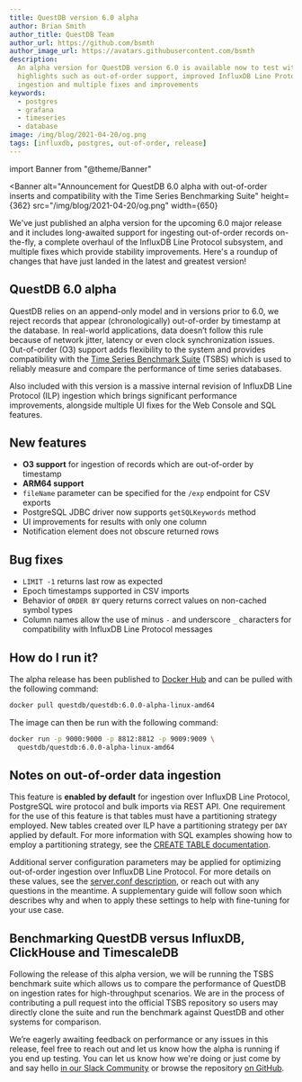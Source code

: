 ```yaml
---
title: QuestDB version 6.0 alpha
author: Brian Smith
author_title: QuestDB Team
author_url: https://github.com/bsmth
author_image_url: https://avatars.githubusercontent.com/bsmth
description:
  An alpha version for QuestDB version 6.0 is available now to test with
  highlights such as out-of-order support, improved InfluxDB Line Protocol
  ingestion and multiple fixes and improvements
keywords:
  - postgres
  - grafana
  - timeseries
  - database
image: /img/blog/2021-04-20/og.png
tags: [influxdb, postgres, out-of-order, release]
---
```


<!-- prettier-ignore-start -->

import Banner from "@theme/Banner"

<Banner
  alt="Announcement for QuestDB 6.0 alpha with out-of-order inserts and compatibility with the Time Series Benchmarking Suite"
  height={362}
  src="/img/blog/2021-04-20/og.png"
  width={650}
>
</Banner>

<!-- prettier-ignore-end -->

We've just published an alpha version for the upcoming 6.0 major release and it
includes long-awaited support for ingesting out-of-order records on-the-fly, a
complete overhaul of the InfluxDB Line Protocol subsystem, and multiple fixes
which provide stability improvements. Here's a roundup of changes that have just
landed in the latest and greatest version!

<!--truncate-->

## QuestDB 6.0 alpha

QuestDB relies on an append-only model and in versions prior to 6.0, we reject
records that appear (chronologically) out-of-order by timestamp at the database.
In real-world applications, data doesn’t follow this rule because of network
jitter, latency or even clock synchronization issues. Out-of-order (O3) support
adds flexibility to the system and provides compatibility with the
[Time Series Benchmark Suite](https://github.com/timescale/tsbs) (TSBS) which is
used to reliably measure and compare the performance of time series databases.

Also included with this version is a massive internal revision of InfluxDB Line
Protocol (ILP) ingestion which brings significant performance improvements,
alongside multiple UI fixes for the Web Console and SQL features.

## New features

- **O3 support** for ingestion of records which are out-of-order by timestamp
- **ARM64 support**
- `fileName` parameter can be specified for the `/exp` endpoint for CSV exports
- PostgreSQL JDBC driver now supports `getSQLKeywords` method
- UI improvements for results with only one column
- Notification element does not obscure returned rows

## Bug fixes

- `LIMIT -1` returns last row as expected
- Epoch timestamps supported in CSV imports
- Behavior of `ORDER BY` query returns correct values on non-cached symbol types
- Column names allow the use of minus `-` and underscore `_` characters for
  compatibility with InfluxDB Line Protocol messages

## How do I run it?

The alpha release has been published to
[Docker Hub](https://hub.docker.com/r/questdb/questdb/tags?page=1&ordering=last_updated)
and can be pulled with the following command:

```bash
docker pull questdb/questdb:6.0.0-alpha-linux-amd64
```

The image can then be run with the following command:

```bash
docker run -p 9000:9000 -p 8812:8812 -p 9009:9009 \
  questdb/questdb:6.0.0-alpha-linux-amd64
```

## Notes on out-of-order data ingestion

This feature is **enabled by default** for ingestion over InfluxDB Line
Protocol, PostgreSQL wire protocol and bulk imports via REST API. One
requirement for the use of this feature is that tables must have a partitioning
strategy employed. New tables created over ILP have a partitioning strategy per
`DAY` applied by default. For more information with SQL examples showing how to
employ a partitioning strategy, see the
[CREATE TABLE documentation](/docs/reference/sql/create-table/#create-table).

Additional server configuration parameters may be applied for optimizing
out-of-order ingestion over InfluxDB Line Protocol. For more details on these
values, see the
[server.conf description](https://github.com/questdb/questdb/blob/ooo_cont/core/src/main/resources/io/questdb/site/conf/server.conf#L341-L350),
or reach out with any questions in the meantime. A supplementary guide will
follow soon which describes why and when to apply these settings to help with
fine-tuning for your use case.

## Benchmarking QuestDB versus InfluxDB, ClickHouse and TimescaleDB

Following the release of this alpha version, we will be running the TSBS
benchmark suite which allows us to compare the performance of QuestDB on
ingestion rates for high-throughput scenarios. We are in the process of
contributing a pull request into the official TSBS repository so users may
directly clone the suite and run the benchmark against QuestDB and other systems
for comparison.

We’re eagerly awaiting feedback on performance or any issues in this release,
feel free to reach out and let us know how the alpha is running if you end up
testing. You can let us know how we're doing or just come by and say hello
[in our Slack Community]({@slackUrl@}) or browse the repository
[on GitHub]({@githubUrl@}).
